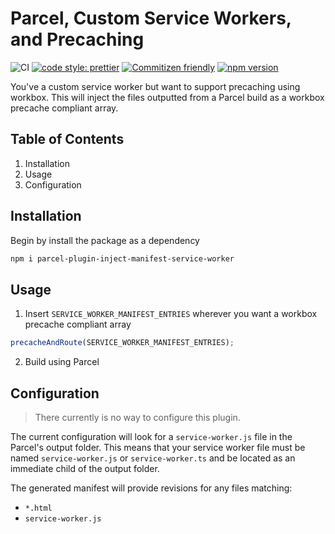 # Parcel, Custom Service Workers, and Precaching

![CI](https://github.com/JSanchezIO/parcel-plugin-inject-manifest-service-worker/workflows/CI/badge.svg)
[![code style: prettier](https://img.shields.io/badge/code_style-prettier-ff69b4.svg?style=flat-square)](https://github.com/prettier/prettier)
[![Commitizen friendly](https://img.shields.io/badge/commitizen-friendly-brightgreen.svg)](http://commitizen.github.io/cz-cli/)
[![npm version](https://badge.fury.io/js/parcel-plugin-inject-manifest-service-worker.svg)](https://badge.fury.io/js/parcel-plugin-inject-manifest-service-worker)

You've a custom service worker but want to support precaching using workbox. This will inject the
files outputted from a Parcel build as a workbox precache compliant array.

## Table of Contents

1. Installation
2. Usage
3. Configuration

## Installation

Begin by install the package as a dependency

```sh
npm i parcel-plugin-inject-manifest-service-worker
```

## Usage

1. Insert `SERVICE_WORKER_MANIFEST_ENTRIES` wherever you want a workbox precache compliant array

```js
precacheAndRoute(SERVICE_WORKER_MANIFEST_ENTRIES);
```

2. Build using Parcel

## Configuration

> There currently is no way to configure this plugin.

The current configuration will look for a `service-worker.js` file in the Parcel's output folder.
This means that your service worker file must be named `service-worker.js` or `service-worker.ts`
and be located as an immediate child of the output folder.

The generated manifest will provide revisions for any files matching:

- `*.html`
- `service-worker.js`
